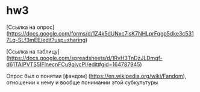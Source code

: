 # hw3
[Ссылка на опрос] (https://docs.google.com/forms/d/1Z4k5dUNxc7isK7NHLprFqgp5dke3c5317Lq-SLf3mEE/edit?usp=sharing)

[Ссылка на таблицу] (https://docs.google.com/spreadsheets/d/1RvH3TnDzJLDmqf-d61TAIPVTS5IFlnecnFCu9qjycPI/edit#gid=164787945)

Опрос был о понятии [фандом] (https://en.wikipedia.org/wiki/Fandom), отношении к нему и вообще понимании этой субкультуры 
